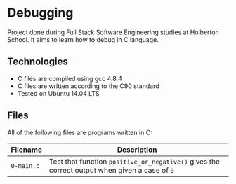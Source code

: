 # Debugging

Project done during Full Stack Software Engineering studies at Holberton School. It aims to learn how to debug in C language.

## Technologies

* C files are compiled using gcc 4.8.4
* C files are written according to the C90 standard
* Tested on Ubuntu 14.04 LTS

## Files

All of the following files are programs written in C:

Filename | Description
--- | ---
`0-main.c` | Test that function `positive_or_negative()` gives the correct output when given a case of `0`	
